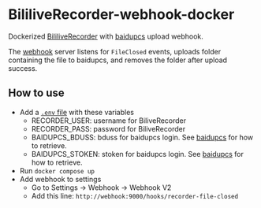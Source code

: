 # BililiveRecorder-webhook-docker

Dockerized [BililiveRecorder](https://github.com/BililiveRecorder/BililiveRecorder) with [baidupcs](https://github.com/qjfoidnh/BaiduPCS-Go) upload webhook.

The [webhook](https://github.com/adnanh/webhook) server listens for `FileClosed` events, uploads folder containing the file to baidupcs, and removes the folder after upload success.

## How to use

- Add a [`.env` file](https://docs.docker.com/compose/environment-variables/#the-env-file) with these variables
  - RECORDER_USER: username for BiliveRecorder
  - RECORDER_PASS: password for BiliveRecorder
  - BAIDUPCS_BDUSS: bduss for baidupcs login. See [baidupcs](https://github.com/qjfoidnh/BaiduPCS-Go#%E7%99%BB%E5%BD%95%E7%99%BE%E5%BA%A6%E5%B8%90%E5%8F%B7) for how to retrieve.
  - BAIDUPCS_STOKEN: stoken for baidupcs login. See [baidupcs](https://github.com/qjfoidnh/BaiduPCS-Go#%E7%99%BB%E5%BD%95%E7%99%BE%E5%BA%A6%E5%B8%90%E5%8F%B7) for how to retrieve.
- Run `docker compose up`
- Add webhook to settings
  - Go to Settings -> Webhook -> Webhook V2
  - Add this line: `http://webhook:9000/hooks/recorder-file-closed`
